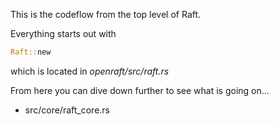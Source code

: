 
This is the codeflow from the top level of Raft.

Everything starts out with

```rust
Raft::new
```

which is located in *openraft/src/raft.rs*

From here you can dive down further to see what is going on...

* src/core/raft_core.rs

